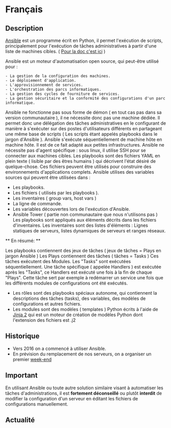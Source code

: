 <!-- TITLE: Ansible -->
<!-- SUBTITLE: Utilisation d'Ansible -->

# Français
## Description

<a href="https://docs.ansible.com/#project" target="_blank">Ansible</a> est un programme écrit en Python, il permet l'exécution de scripts, principalement pour l'exécution de tâches administratives à partir d'une liste de machines cibles. ( <a href="https://docs.ansible.com/ansible/latest/index.html" target="_blank">Pour la doc c'est ici</a> )

Ansible est un moteur d'automatisation open source, qui peut-être utilisé pour : 

	- La gestion de la configuration des machines.
	- Le déploiement d'application.
	- L'approvisionnement de services.
	- L'orchestration des parcs informatiques.
	- La gestion des cycles de fourniture de services.
	- La gestion sécuritaire et la conformité des configurations d'un parc informatique.

Ansible ne fonctionne pas sous forme de démon ( en tout cas pas dans sa version communautaire ), il ne nécessite donc pas une machine dédiée. Il permet donc une délégation des tâches administratives en le configurant de manière à s'exécuter sur des postes d'utilisateurs différents en partageant une même base de scripts ( Les scripts étant appelés playbooks dans le jargon d'Ansible ).
Ansible s'exécute séquentiellement de machine hôte en machine hôte. Il est de ce fait adapté aux petites infrastructures.
Ansible ne nécessite pas d'agent spécifique : sous linux, il utilise SSH pour se connecter aux machines cibles.
Les playbooks sont des fichiers YAML en plein texte ( lisible par des êtres humains ) qui décrivent l'état désiré de quelque-chose. Ces fichiers peuvent être utilisés pour construire des environnements d'applications complets.
Ansible utilises des variables sources qui peuvent être utilisées dans :

 - Les playbooks.
 - Les fichiers ( utilisés par les playbooks ).
 - Les inventaires ( group vars, host vars )
 - La ligne de commande.
 - Les variables découvertes lors de l'exécution d'Ansible.
 - Ansible Tower ( partie non communautaire que nous n'utilisons pas )
Les playbooks sont appliqués aux éléments décrits dans les fichiers d'inventaires.
Les inventaires sont des listes d'éléments : Lignes statiques de serveurs, listes dynamiques de serveurs et ranges réseaux.

** En résumé: **

Les playbooks contiennent des jeux de tâches ( jeux de tâches = Plays en jargon Ansible )
Les Plays contiennent des tâches ( tâches = Tasks )
Ces tâches exécutent des Modules. 
Les "Tasks" sont exécutées séquentiellement.
Une tâche spécifique ( appelée Handlers ) est exécutée après les "Tasks", ce Handlers est exécuté une fois à la fin de chaque "Plays". Cette tâche sert par exemple à redémarrer un service une fois que les différents modules de configurations ont été exécutés.    

 - Les rôles sont des playbooks spéciaux autonome, qui contiennent la descriptions des tâches (tasks), des variables, des modèles de configurations et autres fichiers. 
 - Les modules sont des modèles ( templates ) Python écrits à l'aide de <a href="http://jinja.pocoo.org/" target="_blank">Jinja 2</a> qui est un moteur de création de modèles Python dont l'extension des fichiers est .j2 
		
## Historique

  * Vers 2016 on a commencé à utiliser Ansible.
  * En prévision du remplacement de nos serveurs, on a organiser un premier [week-end](/pvs/2018/08-25-weekend-ansible)

## Important

  En utilisant Ansible ou toute autre solution similaire visant à automatiser les tâches d'administrations, il est **fortement déconseillé** ou plutôt **interdit** de modifier la configuration d'un serveur en éditant les fichiers de configurations manuellement.

## Actualité



